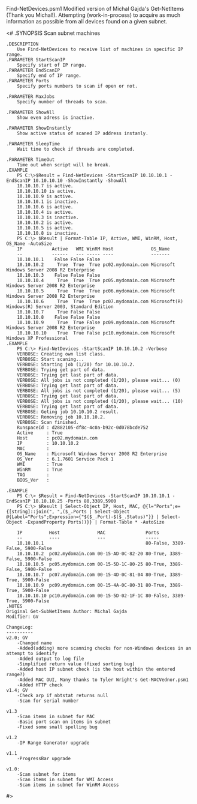 Find-NetDevices.psm1
Modified version of Michal Gajda's Get-NetItems (Thank you Michal!). 
Attempting (work-in-process) to acquire as much information as possible from all devices found on a given subnet.

<# 
	.SYNOPSIS 
		Scan subnet machines
		
	.DESCRIPTION 
		Use Find-NetDevices to receive list of machines in specific IP range.
	.PARAMETER StartScanIP 
		Specify start of IP range.
	.PARAMETER EndScanIP
		Specify end of IP range.
	.PARAMETER Ports
		Specify ports numbers to scan if open or not.
		
	.PARAMETER MaxJobs
		Specify number of threads to scan.
		
	.PARAMETER ShowAll
		Show even adress is inactive.
	
	.PARAMETER ShowInstantly 
		Show active status of scaned IP address instanly. 
	
	.PARAMETER SleepTime  
		Wait time to check if threads are completed.
 
	.PARAMETER TimeOut 
		Time out when script will be break.
	.EXAMPLE 
		PS C:\>$Result = Find-NetDevices -StartScanIP 10.10.10.1 -EndScanIP 10.10.10.10 -ShowInstantly -ShowAll
		10.10.10.7 is active.
		10.10.10.10 is active.
		10.10.10.9 is active.
		10.10.10.1 is inactive.
		10.10.10.6 is active.
		10.10.10.4 is active.
		10.10.10.3 is inactive.
		10.10.10.2 is active.
		10.10.10.5 is active.
		10.10.10.8 is inactive.
		PS C:\> $Result | Format-Table IP, Active, WMI, WinRM, Host, OS_Name -AutoSize
		IP           Active   WMI WinRM Host              OS_Name
		--           ------   --- ----- ----              -------
		10.10.10.1    False False False
		10.10.10.2     True  True  True pc02.mydomain.com Microsoft Windows Server 2008 R2 Enterprise
		10.10.10.3    False False False
		10.10.10.4     True  True  True pc05.mydomain.com Microsoft Windows Server 2008 R2 Enterprise
		10.10.10.5     True  True  True pc06.mydomain.com Microsoft Windows Server 2008 R2 Enterprise
		10.10.10.6     True  True  True pc07.mydomain.com Microsoft(R) Windows(R) Server 2003, Standard Edition
		10.10.10.7     True False False
		10.10.10.8    False False False
		10.10.10.9     True  True False pc09.mydomain.com Microsoft Windows Server 2008 R2 Enterprise
		10.10.10.10    True  True False pc10.mydomain.com Microsoft Windows XP Professional
	.EXAMPLE 
		PS C:\> Find-NetDevices -StartScanIP 10.10.10.2 -Verbose
		VERBOSE: Creating own list class.
		VERBOSE: Start scaning...
		VERBOSE: Starting job (1/20) for 10.10.10.2.
		VERBOSE: Trying get part of data.
		VERBOSE: Trying get last part of data.
		VERBOSE: All jobs is not completed (1/20), please wait... (0)
		VERBOSE: Trying get last part of data.
		VERBOSE: All jobs is not completed (1/20), please wait... (5)
		VERBOSE: Trying get last part of data.
		VERBOSE: All jobs is not completed (1/20), please wait... (10)
		VERBOSE: Trying get last part of data.
		VERBOSE: Geting job 10.10.10.2 result.
		VERBOSE: Removing job 10.10.10.2.
		VERBOSE: Scan finished.
		RunspaceId : d2882105-df8c-4c0a-b92c-0d078bcde752
		Active     : True
		Host       : pc02.mydomain.com
		IP         : 10.10.10.2
		MAC        :
		OS_Name    : Microsoft Windows Server 2008 R2 Enterprise
		OS_Ver     : 6.1.7601 Service Pack 1
		WMI        : True
		WinRM      : True
		TAG        :
		BIOS_Ver   :
		
	.EXAMPLE 	
		PS C:\> $Result = Find-NetDevices -StartScanIP 10.10.10.1 -EndScanIP 10.10.10.25 -Ports 80,3389,5900	
		PS C:\> $Result | Select-Object IP, Host, MAC, @{l="Ports";e={[string]::join(", ",($_.Ports | Select-Object @{Label="Ports";Expression={"$($_.Port)-$($_.Status)"}} | Select-Object -ExpandProperty Ports))}} | Format-Table * -AutoSize
		
		IP          Host              MAC               Ports
		--          ----              ---               -----
		10.10.10.1                                      80-False, 3389-False, 5900-False
		10.10.10.2  pc02.mydomain.com 00-15-AD-0C-82-20 80-True, 3389-False, 5900-False
		10.10.10.5  pc05.mydomain.com 00-15-5D-1C-80-25 80-True, 3389-False, 5900-False
		10.10.10.7  pc07.mydomain.com 00-15-4D-0C-81-04 80-True, 3389-True, 5900-False
		10.10.10.9  pc09.mydomain.com 00-15-4A-0C-80-31 80-True, 3389-True, 5900-False
		10.10.10.10 pc10.mydomain.com 00-15-5D-02-1F-1C 80-False, 3389-True, 5900-False
	.NOTES 
	Original Get-SubNetItems Author: Michal Gajda
	Modifier: GV
		
	ChangeLog:
	----------
	v2.0; GV
		-Changed name
		-Added(adding) more scanning checks for non-Windows devices in an attempt to identify
		-Added output to log file
		-Simplified return value (fixed sorting bug)
		-Added host IP subnet check (is the host within the entered range?) 
		-Added MAC OUI, Many thanks to Tyler Wright's Get-MACVednor.psm1
		-Added HTTP check
	v1.4; GV
		-Check arp if nbtstat returns null
		-Scan for serial number
		
	v1.3
		-Scan items in subnet for MAC
		-Basic port scan on items in subnet
		-Fixed some small spelling bug
		
	v1.2
		-IP Range Ganerator upgrade
		
	v1.1
		-ProgressBar upgrade
		
	v1.0:
		-Scan subnet for items
		-Scan items in subnet for WMI Access
		-Scan items in subnet for WinRM Access
#>
